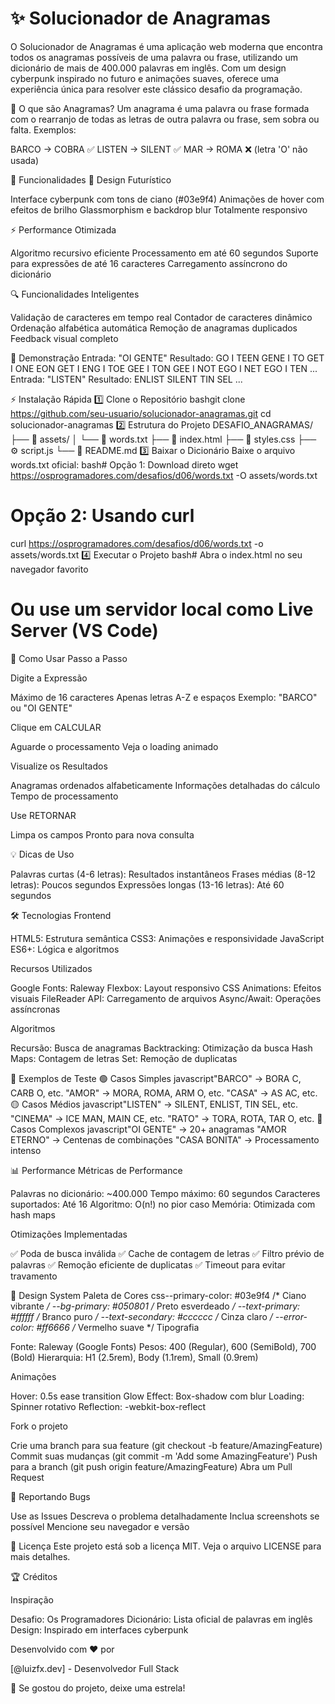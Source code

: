 # ✨  Solucionador de Anagramas

O Solucionador de Anagramas é uma aplicação web moderna que encontra todos os anagramas possíveis de uma palavra ou frase, utilizando um dicionário de mais de 400.000 palavras em inglês. Com um design cyberpunk inspirado no futuro e animações suaves, oferece uma experiência única para resolver este clássico desafio da programação.

🎯 O que são Anagramas?
Um anagrama é uma palavra ou frase formada com o rearranjo de todas as letras de outra palavra ou frase, sem sobra ou falta.
Exemplos:

BARCO → COBRA ✅
LISTEN → SILENT ✅
MAR → ROMA ❌ (letra 'O' não usada)


🌟 Funcionalidades
🎨 Design Futurístico

Interface cyberpunk com tons de ciano (#03e9f4)
Animações de hover com efeitos de brilho
Glassmorphism e backdrop blur
Totalmente responsivo

⚡ Performance Otimizada

Algoritmo recursivo eficiente
Processamento em até 60 segundos
Suporte para expressões de até 16 caracteres
Carregamento assíncrono do dicionário

🔍 Funcionalidades Inteligentes

Validação de caracteres em tempo real
Contador de caracteres dinâmico
Ordenação alfabética automática
Remoção de anagramas duplicados
Feedback visual completo


🚀 Demonstração
Entrada: "OI GENTE"
Resultado:
GO I TEEN
GENE I TO
GET I ONE
EON GET I
ENG I TOE
GEE I TON
GEE I NOT
EGO I NET
EGO I TEN
...
Entrada: "LISTEN"
Resultado:
ENLIST
SILENT
TIN SEL
...

⚡ Instalação Rápida
1️⃣ Clone o Repositório
bashgit clone https://github.com/seu-usuario/solucionador-anagramas.git
cd solucionador-anagramas
2️⃣ Estrutura do Projeto
DESAFIO_ANAGRAMAS/
├── 📁 assets/
│   └── 📄 words.txt
├── 📄 index.html
├── 🎨 styles.css
├── ⚙️ script.js
└── 📖 README.md
3️⃣ Baixar o Dicionário
Baixe o arquivo words.txt oficial:
bash# Opção 1: Download direto
wget https://osprogramadores.com/desafios/d06/words.txt -O assets/words.txt

# Opção 2: Usando curl
curl https://osprogramadores.com/desafios/d06/words.txt -o assets/words.txt
4️⃣ Executar o Projeto
bash# Abra o index.html no seu navegador favorito
# Ou use um servidor local como Live Server (VS Code)

🎯 Como Usar
Passo a Passo

Digite a Expressão

Máximo de 16 caracteres
Apenas letras A-Z e espaços
Exemplo: "BARCO" ou "OI GENTE"


Clique em CALCULAR

Aguarde o processamento
Veja o loading animado


Visualize os Resultados

Anagramas ordenados alfabeticamente
Informações detalhadas do cálculo
Tempo de processamento


Use RETORNAR

Limpa os campos
Pronto para nova consulta



💡 Dicas de Uso

Palavras curtas (4-6 letras): Resultados instantâneos
Frases médias (8-12 letras): Poucos segundos
Expressões longas (13-16 letras): Até 60 segundos


🛠️ Tecnologias
Frontend

HTML5: Estrutura semântica
CSS3: Animações e responsividade
JavaScript ES6+: Lógica e algoritmos

Recursos Utilizados

Google Fonts: Raleway
Flexbox: Layout responsivo
CSS Animations: Efeitos visuais
FileReader API: Carregamento de arquivos
Async/Await: Operações assíncronas

Algoritmos

Recursão: Busca de anagramas
Backtracking: Otimização da busca
Hash Maps: Contagem de letras
Set: Remoção de duplicatas


🧪 Exemplos de Teste
🟢 Casos Simples
javascript"BARCO"  → BORA C, CARB O, etc.
"AMOR"   → MORA, ROMA, ARM O, etc.
"CASA"   → AS AC, etc.
🟡 Casos Médios
javascript"LISTEN"    → SILENT, ENLIST, TIN SEL, etc.
"CINEMA"    → ICE MAN, MAIN CE, etc.
"RATO"      → TORA, ROTA, TAR O, etc.
🔴 Casos Complexos
javascript"OI GENTE"     → 20+ anagramas
"AMOR ETERNO"  → Centenas de combinações
"CASA BONITA"  → Processamento intenso

📊 Performance
Métricas de Performance

Palavras no dicionário: ~400.000
Tempo máximo: 60 segundos
Caracteres suportados: Até 16
Algoritmo: O(n!) no pior caso
Memória: Otimizada com hash maps

Otimizações Implementadas

✅ Poda de busca inválida
✅ Cache de contagem de letras
✅ Filtro prévio de palavras
✅ Remoção eficiente de duplicatas
✅ Timeout para evitar travamento


🎨 Design System
Paleta de Cores
css--primary-color: #03e9f4    /* Ciano vibrante */
--bg-primary: #050801       /* Preto esverdeado */
--text-primary: #ffffff     /* Branco puro */
--text-secondary: #cccccc   /* Cinza claro */
--error-color: #ff6666      /* Vermelho suave */
Tipografia

Fonte: Raleway (Google Fonts)
Pesos: 400 (Regular), 600 (SemiBold), 700 (Bold)
Hierarquia: H1 (2.5rem), Body (1.1rem), Small (0.9rem)

Animações

Hover: 0.5s ease transition
Glow Effect: Box-shadow com blur
Loading: Spinner rotativo
Reflection: -webkit-box-reflect



Fork o projeto

Crie uma branch para sua feature (git checkout -b feature/AmazingFeature)
Commit suas mudanças (git commit -m 'Add some AmazingFeature')
Push para a branch (git push origin feature/AmazingFeature)
Abra um Pull Request

🐛 Reportando Bugs

Use as Issues
Descreva o problema detalhadamente
Inclua screenshots se possível
Mencione seu navegador e versão


📝 Licença
Este projeto está sob a licença MIT. Veja o arquivo LICENSE para mais detalhes.

🏆 Créditos

Inspiração

Desafio: Os Programadores
Dicionário: Lista oficial de palavras em inglês
Design: Inspirado em interfaces cyberpunk

Desenvolvido com ❤️ por

[@luizfx.dev] - Desenvolvedor Full Stack

🌟 Se gostou do projeto, deixe uma estrela!
